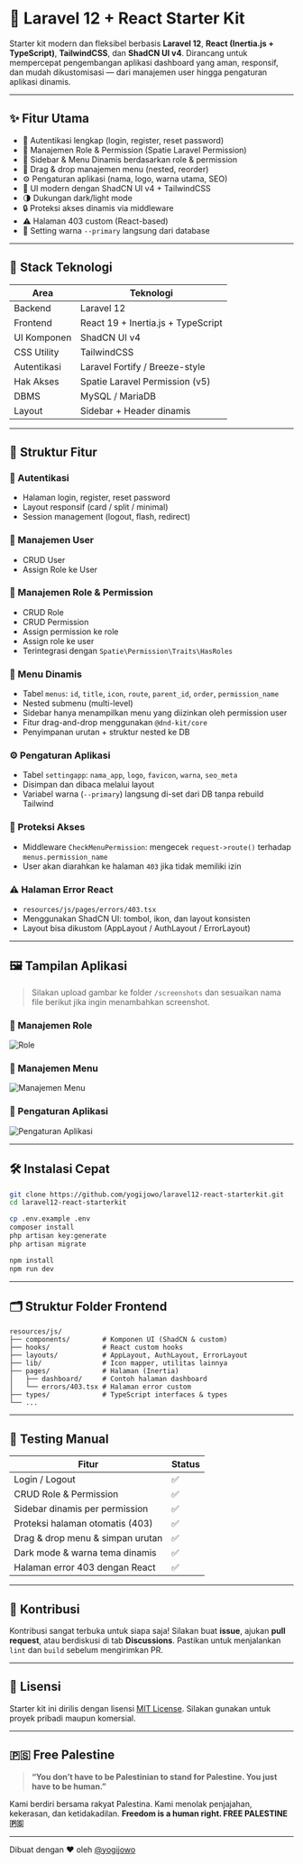 # 🚀 Laravel 12 + React Starter Kit

Starter kit modern dan fleksibel berbasis **Laravel 12**, **React (Inertia.js + TypeScript)**, **TailwindCSS**, dan **ShadCN UI v4**. Dirancang untuk mempercepat pengembangan aplikasi dashboard yang aman, responsif, dan mudah dikustomisasi — dari manajemen user hingga pengaturan aplikasi dinamis.

---

## ✨ Fitur Utama

- 🔐 Autentikasi lengkap (login, register, reset password)
- 👥 Manajemen Role & Permission (Spatie Laravel Permission)
- 📂 Sidebar & Menu Dinamis berdasarkan role & permission
- 🧩 Drag & drop manajemen menu (nested, reorder)
- ⚙️ Pengaturan aplikasi (nama, logo, warna utama, SEO)
- 🎨 UI modern dengan ShadCN UI v4 + TailwindCSS
- 🌗 Dukungan dark/light mode
- 🔒 Proteksi akses dinamis via middleware
- ⚠️ Halaman 403 custom (React-based)
- 💾 Setting warna `--primary` langsung dari database

---

## 🧱 Stack Teknologi

| Area        | Teknologi                          |
| ----------- | ---------------------------------- |
| Backend     | Laravel 12                         |
| Frontend    | React 19 + Inertia.js + TypeScript |
| UI Komponen | ShadCN UI v4                       |
| CSS Utility | TailwindCSS                        |
| Autentikasi | Laravel Fortify / Breeze-style     |
| Hak Akses   | Spatie Laravel Permission (v5)     |
| DBMS        | MySQL / MariaDB                    |
| Layout      | Sidebar + Header dinamis           |

---

## 📁 Struktur Fitur

### 🔐 Autentikasi

- Halaman login, register, reset password
- Layout responsif (card / split / minimal)
- Session management (logout, flash, redirect)

### 👤 Manajemen User

- CRUD User
- Assign Role ke User

### 🧩 Manajemen Role & Permission

- CRUD Role
- CRUD Permission
- Assign permission ke role
- Assign role ke user
- Terintegrasi dengan `Spatie\Permission\Traits\HasRoles`

### 📂 Menu Dinamis

- Tabel `menus`: `id`, `title`, `icon`, `route`, `parent_id`, `order`, `permission_name`
- Nested submenu (multi-level)
- Sidebar hanya menampilkan menu yang diizinkan oleh permission user
- Fitur drag-and-drop menggunakan `@dnd-kit/core`
- Penyimpanan urutan + struktur nested ke DB

### ⚙️ Pengaturan Aplikasi

- Tabel `settingapp`: `nama_app`, `logo`, `favicon`, `warna`, `seo_meta`
- Disimpan dan dibaca melalui layout
- Variabel warna (`--primary`) langsung di-set dari DB tanpa rebuild Tailwind

### 🚫 Proteksi Akses

- Middleware `CheckMenuPermission`: mengecek `request->route()` terhadap `menus.permission_name`
- User akan diarahkan ke halaman `403` jika tidak memiliki izin

### ⚠️ Halaman Error React

- `resources/js/pages/errors/403.tsx`
- Menggunakan ShadCN UI: tombol, ikon, dan layout konsisten
- Layout bisa dikustom (AppLayout / AuthLayout / ErrorLayout)

---

## 🖼️ Tampilan Aplikasi

> Silakan upload gambar ke folder `/screenshots` dan sesuaikan nama file berikut jika ingin menambahkan screenshot.

### 📌 Manajemen Role

![Role](./screenshots/role.png)

### 📌 Manajemen Menu

![Manajemen Menu](./screenshots/menu.png)

### 📌 Pengaturan Aplikasi

![Pengaturan Aplikasi](./screenshots/aplikasi.png)

---

## 🛠️ Instalasi Cepat

```bash
git clone https://github.com/yogijowo/laravel12-react-starterkit.git
cd laravel12-react-starterkit

cp .env.example .env
composer install
php artisan key:generate
php artisan migrate

npm install
npm run dev
```

---

## 🗂️ Struktur Folder Frontend

```
resources/js/
├── components/        # Komponen UI (ShadCN & custom)
├── hooks/             # React custom hooks
├── layouts/           # AppLayout, AuthLayout, ErrorLayout
├── lib/               # Icon mapper, utilitas lainnya
├── pages/             # Halaman (Inertia)
│   ├── dashboard/     # Contoh halaman dashboard
│   └── errors/403.tsx # Halaman error custom
├── types/             # TypeScript interfaces & types
└── ...
```

---

## 🧪 Testing Manual

| Fitur                            | Status |
| -------------------------------- | ------ |
| Login / Logout                   | ✅     |
| CRUD Role & Permission           | ✅     |
| Sidebar dinamis per permission   | ✅     |
| Proteksi halaman otomatis (403)  | ✅     |
| Drag & drop menu & simpan urutan | ✅     |
| Dark mode & warna tema dinamis   | ✅     |
| Halaman error 403 dengan React   | ✅     |

---

## 🤝 Kontribusi

Kontribusi sangat terbuka untuk siapa saja!
Silakan buat **issue**, ajukan **pull request**, atau berdiskusi di tab **Discussions**.
Pastikan untuk menjalankan `lint` dan `build` sebelum mengirimkan PR.

---

## 📄 Lisensi

Starter kit ini dirilis dengan lisensi [MIT License](https://opensource.org/licenses/MIT).
Silakan gunakan untuk proyek pribadi maupun komersial.

---

## 🇵🇸 Free Palestine

> **“You don’t have to be Palestinian to stand for Palestine. You just have to be human.”**

Kami berdiri bersama rakyat Palestina.
Kami menolak penjajahan, kekerasan, dan ketidakadilan.
**Freedom is a human right. FREE PALESTINE 🇵🇸**

---

Dibuat dengan ❤️ oleh [@yogijowo](https://github.com/yogijowo)
